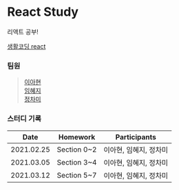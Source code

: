 # React Study
리액트 공부!

[생활코딩 react](https://www.inflearn.com/course/react-%EC%83%9D%ED%99%9C%EC%BD%94%EB%94%A9/dashboard)

### 팀원
> [이아현](https://github.com/LAH1203/React_study/tree/main/LAH1203)<br>
> [임혜지](https://github.com/LAH1203/React_study/tree/main/hyeji1221)<br>
> [정차미](https://github.com/LAH1203/React_study/tree/main/lasilla20CHAMI)

### 스터디 기록
| Date | Homework | Participants |
| --- | --- | --- |
| 2021.02.25 | Section 0~2 | 이아현, 임혜지, 정차미 |
| 2021.03.05 | Section 3~4 | 이아현, 임혜지, 정차미 |
| 2021.03.12 | Section 5~7 | 이아현, 임혜지, 정차미 |

